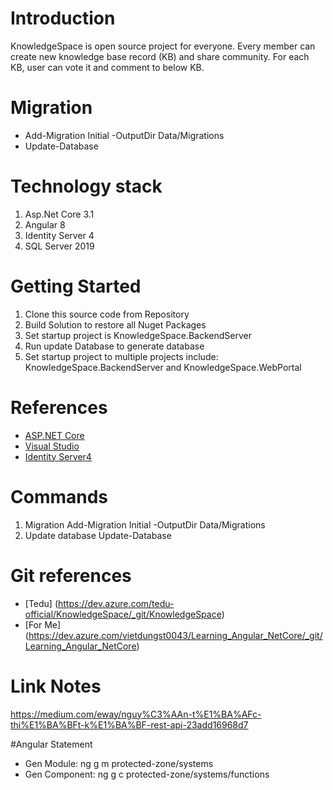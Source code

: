 # Introduction 
KnowledgeSpace is open source project for everyone. Every member can create new knowledge base record (KB) and share community.
For each KB, user can vote it and comment to below KB.

# Migration
- Add-Migration Initial -OutputDir Data/Migrations
- Update-Database

# Technology stack
1.  Asp.Net Core 3.1
2.	Angular 8
3.  Identity Server 4
4.  SQL Server 2019

# Getting Started
1.	Clone this source code from Repository
2.  Build Solution to restore all Nuget Packages
3.	Set startup project is KnowledgeSpace.BackendServer
4.	Run update Database to generate database
5.	Set startup project to multiple projects include: KnowledgeSpace.BackendServer and KnowledgeSpace.WebPortal

# References
- [ASP.NET Core](https://docs.microsoft.com/en-us/aspnet/core/?view=aspnetcore-3.1)
- [Visual Studio](https://visualstudio.microsoft.com/)
- [Identity Server4](https://identityserver.io/)

# Commands
1.  Migration
	Add-Migration Initial -OutputDir Data/Migrations
2. Update database
	Update-Database

# Git references
- [Tedu] (https://dev.azure.com/tedu-official/KnowledgeSpace/_git/KnowledgeSpace)
- [For Me] (https://dev.azure.com/vietdungst0043/Learning_Angular_NetCore/_git/Learning_Angular_NetCore)

# Link Notes
https://medium.com/eway/nguy%C3%AAn-t%E1%BA%AFc-thi%E1%BA%BFt-k%E1%BA%BF-rest-api-23add16968d7

#Angular Statement
- Gen Module: ng g m protected-zone/systems
- Gen Component: ng g c protected-zone/systems/functions
